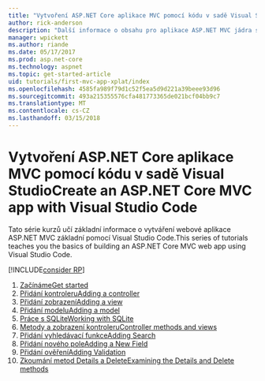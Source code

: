 ```yaml
---
title: "Vytvoření ASP.NET Core aplikace MVC pomocí kódu v sadě Visual Studio"
author: rick-anderson
description: "Další informace o obsahu pro aplikace ASP.NET MVC jádra s Visual Studio Code kurzu."
manager: wpickett
ms.author: riande
ms.date: 05/17/2017
ms.prod: asp.net-core
ms.technology: aspnet
ms.topic: get-started-article
uid: tutorials/first-mvc-app-xplat/index
ms.openlocfilehash: 4585fa989f79d1c52f5ea5d9d221a39beee93d96
ms.sourcegitcommit: 493a215355576cfa481773365de021bcf04bb9c7
ms.translationtype: MT
ms.contentlocale: cs-CZ
ms.lasthandoff: 03/15/2018
---
```

# <a name="create-an-aspnet-core-mvc-app-with-visual-studio-code"></a><span data-ttu-id="db8a7-103">Vytvoření ASP.NET Core aplikace MVC pomocí kódu v sadě Visual Studio</span><span class="sxs-lookup"><span data-stu-id="db8a7-103">Create an ASP.NET Core MVC app with Visual Studio Code</span></span>

<span data-ttu-id="db8a7-104">Tato série kurzů učí základní informace o vytváření webové aplikace ASP.NET MVC základní pomocí Visual Studio Code.</span><span class="sxs-lookup"><span data-stu-id="db8a7-104">This series of tutorials teaches you the basics of building an ASP.NET Core MVC web app using Visual Studio Code.</span></span> 

[!INCLUDE[consider RP](../../includes/razor.md)]

1. [<span data-ttu-id="db8a7-105">Začínáme</span><span class="sxs-lookup"><span data-stu-id="db8a7-105">Get started</span></span>](xref:tutorials/first-mvc-app-xplat/start-mvc)
1. [<span data-ttu-id="db8a7-106">Přidání kontroleru</span><span class="sxs-lookup"><span data-stu-id="db8a7-106">Adding a controller</span></span>](xref:tutorials/first-mvc-app-xplat/adding-controller)
1. [<span data-ttu-id="db8a7-107">Přidání zobrazení</span><span class="sxs-lookup"><span data-stu-id="db8a7-107">Adding a view</span></span>](xref:tutorials/first-mvc-app-xplat/adding-view)
1. [<span data-ttu-id="db8a7-108">Přidání modelu</span><span class="sxs-lookup"><span data-stu-id="db8a7-108">Adding a model</span></span>](xref:tutorials/first-mvc-app-xplat/adding-model)
1. [<span data-ttu-id="db8a7-109">Práce s SQLite</span><span class="sxs-lookup"><span data-stu-id="db8a7-109">Working with SQLite</span></span>](xref:tutorials/first-mvc-app-xplat/working-with-sql)
1. [<span data-ttu-id="db8a7-110">Metody a zobrazení kontroleru</span><span class="sxs-lookup"><span data-stu-id="db8a7-110">Controller methods and views</span></span>](xref:tutorials/first-mvc-app-xplat/controller-methods-views)
1. [<span data-ttu-id="db8a7-111">Přidání vyhledávací funkce</span><span class="sxs-lookup"><span data-stu-id="db8a7-111">Adding Search</span></span>](xref:tutorials/first-mvc-app-xplat/search)
1. [<span data-ttu-id="db8a7-112">Přidání nového pole</span><span class="sxs-lookup"><span data-stu-id="db8a7-112">Adding a New Field</span></span>](xref:tutorials/first-mvc-app-xplat/new-field)
1. [<span data-ttu-id="db8a7-113">Přidání ověření</span><span class="sxs-lookup"><span data-stu-id="db8a7-113">Adding Validation</span></span>](xref:tutorials/first-mvc-app-xplat/validation)
1. [<span data-ttu-id="db8a7-114">Zkoumání metod Details a Delete</span><span class="sxs-lookup"><span data-stu-id="db8a7-114">Examining the Details and Delete methods</span></span>](xref:tutorials/first-mvc-app/details)
